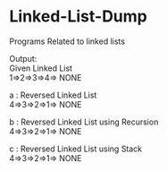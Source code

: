 # Linked-List-Dump
Programs Related to linked lists

Output:<br>
Given Linked List<br>
1=>2=>3=>4=> NONE<br>

a : Reversed Linked List<br>
4=>3=>2=>1=> NONE<br>

b : Reversed Linked List using Recursion<br>
4=>3=>2=>1=> NONE<br>

c : Reversed Linked List using Stack<br>
4=>3=>2=>1=> NONE<br>
